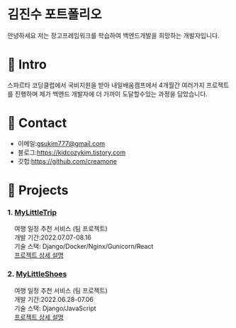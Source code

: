 # 김진수 포트폴리오

안녕하세요 저는 장고프레임워크를 학습하여 백엔드개발을 희망하는 개발자입니다.

# 📌 Intro

스파르타 코딩클럽에서 국비지원을 받아 내일배움캠프에서 4개월간 여러가지 프로젝트를 진행하며 제가 백엔드 개발자에 더 가까이 도달할수있는 과정을 담았습니다.

# 📌 Contact
- 이메일:gsukim777@gmail.com
- 블로그:https://kidcozykim.tistory.com
- 깃헙:https://github.com/creamone

# 📌 Projects

###   1. [MyLittleTrip](https://github.com/creamone/MyLittelTrip_backend)

&nbsp; &nbsp; 여행 일정 추천 서비스 (팀 프로젝트)
<br/>
&nbsp; &nbsp; 개발 기간:2022.07.07-08.16
<br/>
&nbsp; &nbsp; 기술 스택: Django/Docker/Nginx/Gunicorn/React
<br/>
&nbsp; &nbsp; [프로젝트 상세 설명](https://kidcozykim.tistory.com/84)

###   2. [MyLittleShoes](https://github.com/creamone/mylittleshoes_backend)

&nbsp; &nbsp; 여행 일정 추천 서비스 (팀 프로젝트)
<br/>
&nbsp; &nbsp; 개발 기간:2022.06.28-07.06
<br/>
&nbsp; &nbsp; 기술 스택: Django/JavaScript
<br/>
&nbsp; &nbsp; [프로젝트 상세 설명](https://kidcozykim.tistory.com/85)



